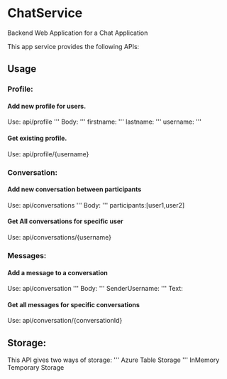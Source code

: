 # ChatService
Backend Web Application for a Chat Application

This app service provides the following APIs:
## Usage
### Profile:
#### Add new profile for users.
Use: api/profile 
'''
Body: 
'''
firstname:
'''
lastname:
'''
username:
'''

#### Get existing profile.
Use: api/profile/{username}



### Conversation:
#### Add new conversation between participants
Use: api/conversations
'''
Body: 
'''
participants:[user1,user2]

#### Get All conversations for specific user
Use: api/conversations/{username}



### Messages:
#### Add a message to a conversation
Use: api/conversation
'''
Body: 
'''
SenderUsername:
'''
Text:

#### Get all messages for specific conversations
Use: api/conversation/{conversationId}

## Storage:
This API gives two ways of storage:
'''
Azure Table Storage
'''
InMemory Temporary Storage
